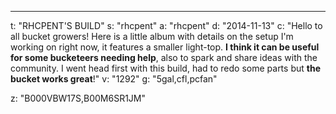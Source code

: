 ---
t: "RHCPENT'S BUILD"
s: "rhcpent"
a: "rhcpent"
d: "2014-11-13"
c: "Hello to all bucket growers! Here is a little album with details on the setup I'm working on right now, it features a smaller light-top. <strong>I think it can be useful for some bucketeers needing help</strong>, also to spark and share ideas with the community. I went head first with this build, had to redo some parts but <strong>the bucket works great</strong>!"
v: "1292"
g: "5gal,cfl,pcfan"

z: "B000VBW17S,B00M6SR1JM"
